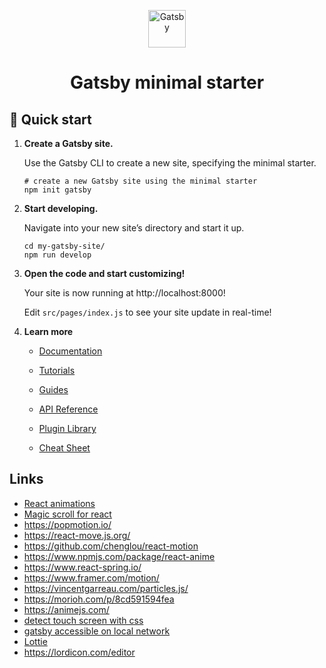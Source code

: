 <p align="center">
  <a href="https://www.gatsbyjs.com/?utm_source=starter&utm_medium=readme&utm_campaign=minimal-starter">
    <img alt="Gatsby" src="https://www.gatsbyjs.com/Gatsby-Monogram.svg" width="60" />
  </a>
</p>
<h1 align="center">
  Gatsby minimal starter
</h1>

## 🚀 Quick start

1.  **Create a Gatsby site.**

    Use the Gatsby CLI to create a new site, specifying the minimal starter.

    ```shell
    # create a new Gatsby site using the minimal starter
    npm init gatsby
    ```

2.  **Start developing.**

    Navigate into your new site’s directory and start it up.

    ```shell
    cd my-gatsby-site/
    npm run develop
    ```

3.  **Open the code and start customizing!**

    Your site is now running at http://localhost:8000!

    Edit `src/pages/index.js` to see your site update in real-time!

4.  **Learn more**

    - [Documentation](https://www.gatsbyjs.com/docs/?utm_source=starter&utm_medium=readme&utm_campaign=minimal-starter)

    - [Tutorials](https://www.gatsbyjs.com/tutorial/?utm_source=starter&utm_medium=readme&utm_campaign=minimal-starter)

    - [Guides](https://www.gatsbyjs.com/tutorial/?utm_source=starter&utm_medium=readme&utm_campaign=minimal-starter)

    - [API Reference](https://www.gatsbyjs.com/docs/api-reference/?utm_source=starter&utm_medium=readme&utm_campaign=minimal-starter)

    - [Plugin Library](https://www.gatsbyjs.com/plugins?utm_source=starter&utm_medium=readme&utm_campaign=minimal-starter)

    - [Cheat Sheet](https://www.gatsbyjs.com/docs/cheat-sheet/?utm_source=starter&utm_medium=readme&utm_campaign=minimal-starter)

## Links

- [React animations](https://www.react-reveal.com/docs/)
- [Magic scroll for react](https://www.npmjs.com/package/react-scrollmagic)
- https://popmotion.io/
- https://react-move.js.org/
- https://github.com/chenglou/react-motion
- https://www.npmjs.com/package/react-anime
- https://www.react-spring.io/
- https://www.framer.com/motion/
- https://vincentgarreau.com/particles.js/
- https://morioh.com/p/8cd591594fea
- https://animejs.com/
- [detect touch screen with css](https://medium.com/@ferie/detect-a-touch-device-with-only-css-9f8e30fa1134)
- [gatsby accessible on local network](https://github.com/gatsbyjs/gatsby/issues/5801)
- [Lottie](https://www.npmjs.com/package/react-lottie)
- https://lordicon.com/editor